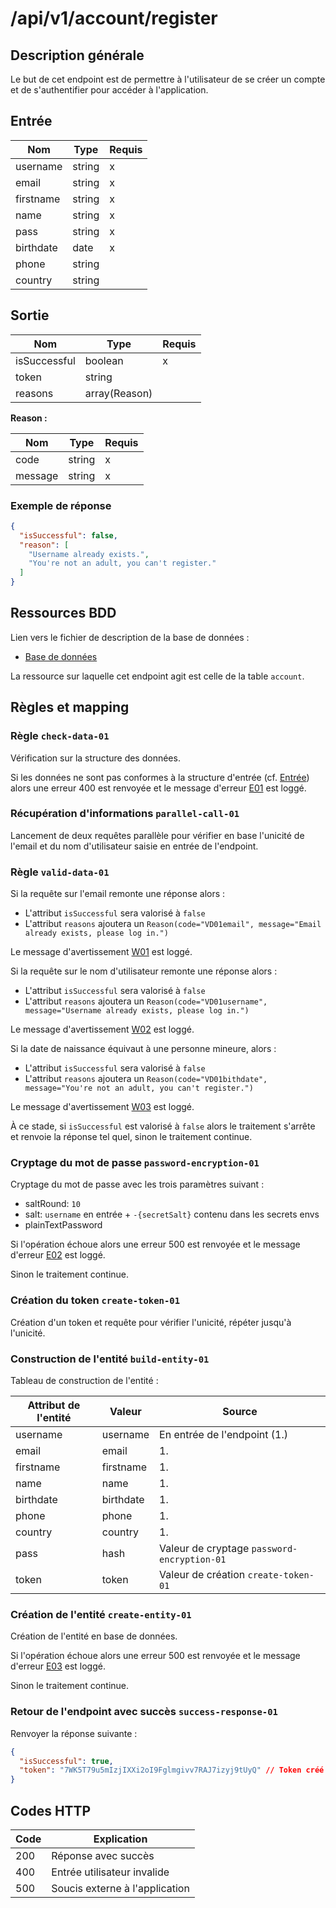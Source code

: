 # /api/v1/account/register

## Description générale

Le but de cet endpoint est de permettre à l'utilisateur de se créer un compte et de s'authentifier pour accéder à l'application.

## Entrée

| Nom       | Type   | Requis |
| --------- | ------ | ------ |
| username  | string | x      |
| email     | string | x      |
| firstname | string | x      |
| name      | string | x      |
| pass      | string | x      |
| birthdate | date   | x      |
| phone     | string |        |
| country   | string |        |

## Sortie

| Nom          | Type          | Requis |
| ------------ | ------------- | ------ |
| isSuccessful | boolean       | x      |
| token        | string        |        |
| reasons      | array(Reason) |        |

**Reason :**

| Nom     | Type   | Requis |
| ------- | ------ | ------ |
| code    | string | x      |
| message | string | x      |

### Exemple de réponse

```json
{
  "isSuccessful": false,
  "reason": [
    "Username already exists.",
    "You're not an adult, you can't register."
  ]
}
```

## Ressources BDD

Lien vers le fichier de description de la base de données :

- <a href="/server/database/database.md">Base de données</a>

La ressource sur laquelle cet endpoint agit est celle de la table `account`.

## Règles et mapping

### Règle `check-data-01`

Vérification sur la structure des données.

Si les données ne sont pas conformes à la structure d'entrée (cf. <a href="#Entrée">Entrée</a>) alors une erreur 400 est renvoyée et le message d'erreur <a href="/server/docs/error-messages.md">E01</a> est loggé.

### Récupération d'informations `parallel-call-01`

Lancement de deux requêtes parallèle pour vérifier en base l'unicité de l'email et du nom d'utilisateur saisie en entrée de l'endpoint.

### Règle `valid-data-01`

Si la requête sur l'email remonte une réponse alors :

- L'attribut `isSuccessful` sera valorisé à `false`
- L'attribut `reasons` ajoutera un `Reason(code="VD01email", message="Email already exists, please log in.")`

Le message d'avertissement <a href="/server/docs/error-messages.md">W01</a> est loggé.

Si la requête sur le nom d'utilisateur remonte une réponse alors :

- L'attribut `isSuccessful` sera valorisé à `false`
- L'attribut `reasons` ajoutera un `Reason(code="VD01username", message="Username already exists, please log in.")`

Le message d'avertissement <a href="/server/docs/error-messages.md">W02</a> est loggé.

Si la date de naissance équivaut à une personne mineure, alors :

- L'attribut `isSuccessful` sera valorisé à `false`
- L'attribut `reasons` ajoutera un `Reason(code="VD01bithdate", message="You're not an adult, you can't register.")`

Le message d'avertissement <a href="/server/docs/error-messages.md">W03</a> est loggé.

À ce stade, si `isSuccessful` est valorisé à `false` alors le traitement s'arrête et renvoie la réponse tel quel, sinon le traitement continue.

### Cryptage du mot de passe `password-encryption-01`

Cryptage du mot de passe avec les trois paramètres suivant :

- saltRound: `10`
- salt: `username` en entrée + `-{secretSalt}` contenu dans les secrets envs
- plainTextPassword

Si l'opération échoue alors une erreur 500 est renvoyée et le message d'erreur <a href="/server/docs/error-messages.md">E02</a> est loggé.

Sinon le traitement continue.

### Création du token `create-token-01`

Création d'un token et requête pour vérifier l'unicité, répéter jusqu'à l'unicité.

### Construction de l'entité `build-entity-01`

Tableau de construction de l'entité :

| Attribut de l'entité | Valeur    | Source                                      |
| -------------------- | --------- | ------------------------------------------- |
| username             | username  | En entrée de l'endpoint (1.)                |
| email                | email     | 1.                                          |
| firstname            | firstname | 1.                                          |
| name                 | name      | 1.                                          |
| birthdate            | birthdate | 1.                                          |
| phone                | phone     | 1.                                          |
| country              | country   | 1.                                          |
| pass                 | hash      | Valeur de cryptage `password-encryption-01` |
| token                | token     | Valeur de création `create-token-01`        |

### Création de l'entité `create-entity-01`

Création de l'entité en base de données.

Si l'opération échoue alors une erreur 500 est renvoyée et le message d'erreur <a href="/server/docs/error-messages.md">E03</a> est loggé.

Sinon le traitement continue.

### Retour de l'endpoint avec succès `success-response-01`

Renvoyer la réponse suivante :

```json
{
  "isSuccessful": true,
  "token": "7WK5T79u5mIzjIXXi2oI9Fglmgivv7RAJ7izyj9tUyQ" // Token créé auparavant
}
```

## Codes HTTP

| Code | Explication                    |
| ---- | ------------------------------ |
| 200  | Réponse avec succès            |
| 400  | Entrée utilisateur invalide    |
| 500  | Soucis externe à l'application |
